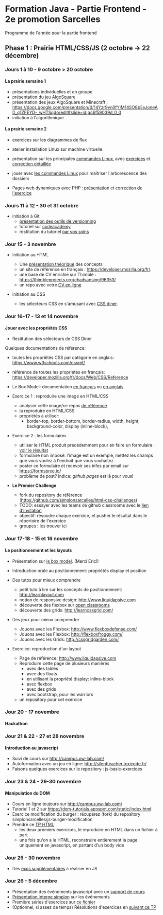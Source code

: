 # Formation Java - Partie Frontend - 2e promotion Sarcelles

Programme de l'année pour la partie frontend

## Phase 1 : Prairie HTML/CSS/JS (2 octobre -> 22 décembre)

### Jours 1 à 10 - 9 octobre > 20 octobre
#### La prairie semaine 1
* présentations individuelles et en groupe
* présentation du jeu [AlgoSquare](https://algosquare.github.io/AlgoSquare/)
* présentation des jeux AlgoSquare et Minecraft : https://docs.google.com/presentation/d/14Yzr9vn0fYlM14SO8bEyJoneAD_q1ZFEYD-_wHTSqdo/edit#slide=id.gc6f59039d_0_0
* initiation à l'algorithmique

#### La prairie semaine 2
* exercices sur les diagrammes de flux
* atelier installation Linux sur machine virtuelle
* présentation sur les principales [commandes Linux](http://juliend.github.io/linux-cheatsheet/), avec [exercices](https://docs.google.com/presentation/d/15XbiGc9gaJwESscKBaXQZCeiqi5Jqmj8quTs9o6-Fq4/edit#slide=id.p) et [correction détaillée](https://docs.google.com/document/d/1nq-GLKN2mhyWYZHkaa3CiCMEVCVuyh9Pd_Mj8fH2xY8/edit)
* jouer avec [les commandes Linux](http://web.mit.edu/mprat/Public/web/Terminus/Web/main.html) pour maîtriser l'arborescence des dossiers

* Pages web dynamiques avec PHP : [présentation](https://docs.google.com/presentation/d/1o0wr34245WINxSE626Sk27wQ5j4dJArGWYyZBNVFaj0/edit) et [correction de l'exercice](https://drive.google.com/open?id=1tiIq138ihqnKpmNMaPr3ZH7fUJvLsvVb) 

### Jours 11 à 12 - 30 et 31 octobre
* initiation à Git 
  * [présentation des outils de versionning](https://docs.google.com/presentation/d/10mU9Wmdl-s5GRY7hXqJiSdvemZPAhGpXLbmvZMuIM50/edit)
  * tutoriel sur [codeacademy](https://www.codecademy.com/courses/learn-git/lessons/git-workflow/exercises/hello-git)
  * restitution du tutoriel [par vos soins](https://drive.google.com/open?id=1n2WlqLfwTQ7UFW03TiWx0lvJ7wft7ygs)

### Jour 15 - 3 novembre
* Initiation au HTML
  * Une [présentation théorique](https://docs.google.com/presentation/d/1f9oLueWy6V8k3ppj1dPYsP7DKab6jd-gbSbVW7HJDFg) des concepts
  * un site de référence en français : https://developer.mozilla.org/fr/.
  * une base de CV enrichie sur Thimble : https://thimbleprojects.org/chadsansing/96353/
  * un repo avec votre [CV en ligne](https://github.com/simplonsarcelles/cv-en-html)

* Initiation au CSS
  * les sélecteurs CSS en s'amusant avec [CSS diner](https://flukeout.github.io/).
  
### Jour 16-17 - 13 et 14 novembre
#### Jouer avec les propriétés CSS

* Restitution des sélecteurs de CSS Diner

Quelques documentations de référence:
* toutes les propriétés CSS par catégorie en anglais: https://www.w3schools.com/cssref/
* référence de toutes les propriétés en français: https://developer.mozilla.org/fr/docs/Web/CSS/Reference
* Le Box Model: documentation [en français](https://developer.mozilla.org/fr/Apprendre/CSS/Introduction_%C3%A0_CSS/Le_mod%C3%A8le_de_bo%C3%AEte) ou [en anglais](https://www.w3schools.com/css/css_boxmodel.asp)

* Exercice 1 : reproduire une image en HTML/CSS
  * analyser cette image/ce repas [de référence](mdsources/burger.png)
  * la reproduire en HTML/CSS
  * propriétés à utiliser:
    * border-top, border-bottom, border-radius, width, height, background-color, display (inline-block), 
* Exercice 2 : les formulaires
  * utiliser le HTML produit précédemment pour en faire un formulaire : [voir le résultat](mdsources/burger-form.png)
  * formulaire non imposé: l'image est un exemple, mettez les champs que vous voulez à l'endroit que vous souhaitez
  * poster ce formulaire et recevoir ses infos par email sur https://formspree.io/
  * problème de post? indice:    *github pages* est là pour vous! 
  
* **Le Premier Challenge**
  * fork du repository de référence (https://github.com/simplonsarcelles/html-css-challenges)
  * TODO: essayer avec les teams de github classrooms avec le [lien d'invitation](https://classroom.github.com/g/_37Z6fE4)  
  * objectif: résoudre chaque exercice, et pusher le résultat dans le répertoire de l'exercice 
  * groupes : les trouver [ici](mdsources/groupes-challenge-j17.PNG)


### Jour 17-18 - 15 et 16 novembre  
#### Le positionnement et les layouts
* Présentation sur [le box model](mdsources/2017-11-14_-_the_box_model.pdf). (Merci Eric!)
* Introduction orale au positionnement: propriétés display et position
* Des tutos pour mieux comprendre
  * petit tuto à lire sur les concepts de positionnement: http://learnlayout.com
  * notion de responsive design: http://www.liquidapsive.com
  * découverte des flexbox sur [open classrooms](https://openclassrooms.com/courses/apprenez-a-creer-votre-site-web-avec-html5-et-css3/la-mise-en-page-avec-flexbox)
  * découverte des grids: http://learncssgrid.com/
  
* Des jeux pour mieux comprendre
  * Jouons avec les Flexbox: http://www.flexboxdefense.com/
  * Jouons avec les Flexbox: http://flexboxfroggy.com/
  * Jouons avec les Grids: http://cssgridgarden.com/
  
* Exercice: reproduction d'un layout
  * Page de référence: http://www.liquidapsive.com
  * Reproduire cette page de plusieurs manières
    * avec des tables
    * avec des floats
    * en utilisant la propriété display: inline-block
    * avec flexbox
    * avec des grids
    * avec bootstrap, pour les warriors
  * un repository pour cet exercice

### Jour 20 - 17 novembre
#### Hackathon

### Jour 21 & 22 - 27 et 28 novembre
#### Introduction au javascript

* Suivi de cours sur http://campus.ow-lab.com/  
* Autoformation avec un jeu en ligne: http://silentteacher.toxicode.fr/
* Faisons quelques exercices sur le repository : js-basic-exercices

### Jour 23 & 24 - 29-30 novembre
#### Manipulation du DOM
* Cours en ligne toujours sur http://campus.ow-lab.com/
* Tutoriel 1 et 2 sur https://dom-tutorials.appspot.com/static/index.html
* Exercice modification du burger : récupérez (fork) du repository simplonsarcelles/js-burger-modification
* Prendre ce [TP HTML](http://campus.ow-lab.com/exos/pdf/dev-html-session1.pdf)
  * les deux premiers exercices, le reproduire en HTML dans un fichier à part
  * une fois qu'on a le HTML, reconstruire entièrement la page uniquement en javascript, en partant d'un body vide

### Jour 25 - 30 novembre
* Des [exos supplémentaires](http://campus.ow-lab.com/exos/pdf/function-param-return-I.pdf) à réaliser en JS

### Jour 26 - 5 décembre
* Présentation des événements javascript avec un [support de cours](https://openclassrooms.com/courses/dynamisez-vos-sites-web-avec-javascript/les-evenements-24)
* [Présentation interne simplon](https://drive.google.com/open?id=1zEov7G0W1x9bf2bVtCA8X5_zX9ri4XVlZS-2SEy5ty0) sur les événements 
* Première séries d'exercices sur [ce fichier](mdsources/exercices-events.md)
* (Optionnel, si assez de temps) Résolutions d'exercices en [suivant ce TP](http://campus.ow-lab.com/exos/pdf/dev-js-listes1.pdf)
